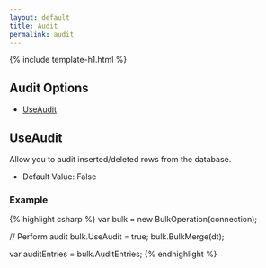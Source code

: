 ```yaml
---
layout: default
title: Audit
permalink: audit
---
```


{% include template-h1.html %}

## Audit Options
- [UseAudit](#useaudit)

## UseAudit
Allow you to audit inserted/deleted rows from the database.

- Default Value: False

### Example
{% highlight csharp %}
var bulk = new BulkOperation(connection);

// Perform audit
bulk.UseAudit = true;
bulk.BulkMerge(dt);

var auditEntries = bulk.AuditEntries;
{% endhighlight %}
